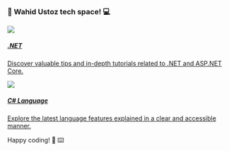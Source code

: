 ###  :rocket: Wahid Ustoz tech space! :computer:

<div class="hstack gap-3 my-5">
    <a href="dotnet" class="text-decoration-none">
    <div class="card shadow-sm link-opacity-25-hover" style="max-height: 12rem;">
        <div class="row g-0">
            <div class="col-md-4">
                <img src="https://api.dicebear.com/7.x/shapes/svg?seed=dotnet" class="object-fit-cover rounded-start h-100">
            </div>
            <div class="col-md-8">
                <div class="card-body">
                    <h5 class="card-title text-success">.NET</h5>
                    <p class="card-text">Discover valuable tips and in-depth tutorials related to .NET and ASP.NET Core.</p>
                </div>
            </div>
        </div>
    </div>
    </a>
    <a href="csharp" class="text-decoration-none">
    <div class="card shadow-sm" style="max-height: 12rem;">
        <div class="row g-0">
            <div class="col-md-4">
                <img src="https://api.dicebear.com/7.x/shapes/svg?seed=csharp" class="object-fit-cover rounded-start h-100">
            </div>
            <div class="col-md-8">
                <div class="card-body">
                    <h5 class="card-title text-success">C# Language</h5>
                    <p class="card-text">Explore the latest language features explained in a clear and accessible manner.</p>
                </div>
            </div>
        </div>
    </div>
    </a>
</div>


Happy coding! :tada: :keyboard: